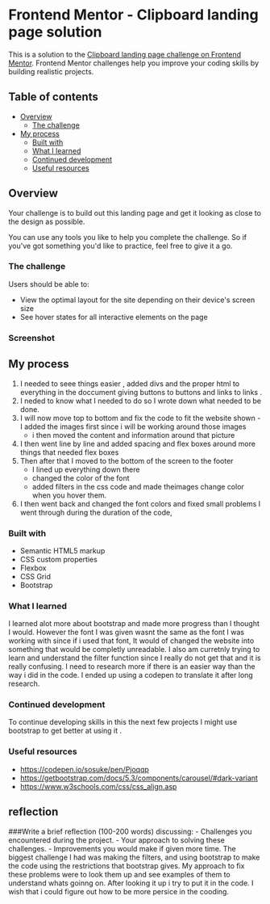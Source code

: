 # Frontend Mentor - Clipboard landing page solution

This is a solution to the [Clipboard landing page challenge on Frontend Mentor](https://www.frontendmentor.io/challenges/clipboard-landing-page-5cc9bccd6c4c91111378ecb9). Frontend Mentor challenges help you improve your coding skills by building realistic projects. 

## Table of contents

- [Overview](#overview)
  - [The challenge](#the-challenge)
- [My process](#my-process)
  - [Built with](#built-with)
  - [What I learned](#what-i-learned)
  - [Continued development](#continued-development)
  - [Useful resources](#useful-resources)

## Overview
Your challenge is to build out this landing page and get it looking as close to the design as possible.

You can use any tools you like to help you complete the challenge. So if you've got something you'd like to practice, feel free to give it a go.

### The challenge

Users should be able to:

- View the optimal layout for the site depending on their device's screen size
- See hover states for all interactive elements on the page

### Screenshot
## My process
1. I needed to seee things easier , added divs and the proper html to everything in the doccument giving buttons to buttons and links to links .
2. I neded to know what I needed to do so I wrote down what needed to be done. 
3. I will now move top to bottom and fix the code to fit the website shown
    -I added the images first since i will be working around those images 
    - i then moved the content and information around that  picture 
4. I then went line by line and added spacing and flex boxes around more things that needed flex boxes
5. Then after that I moved to the bottom of the screen to the footer 
    - I lined up everything down there 
    -  changed the color of the font 
    - added filters in the css code and made theimages change color when you hover them. 
6. I then went back and changed the font colors and fixed small problems I went through during the duration of the code, 
### Built with

- Semantic HTML5 markup
- CSS custom properties
- Flexbox
- CSS Grid
- Bootstrap


### What I learned

I learned alot more about bootstrap and made more progress than I thought I would. However the font I was given wasnt the same as the font I was working with since if i used that font, It would of changed the website into something that would be completly unreadable. I also am curretnly trying to learn and understand the filter function since I really do not get that and it is really confusing. I need to research more if there is an easier way than the way i did in the  code.  I ended up using a codepen to translate it after long research. 



### Continued development

To continue developing skills in this the next few projects I might use bootstrap to get better at using it . 


### Useful resources

- https://codepen.io/sosuke/pen/Pjoqqp
- https://getbootstrap.com/docs/5.3/components/carousel/#dark-variant
- https://www.w3schools.com/css/css_align.asp


## reflection 

###Write a brief reflection (100-200 words) discussing:
    - Challenges you encountered during the project.
    - Your approach to solving these challenges.
    - Improvements you would make if given more time.
The biggest challenge I had was making the filters, and using bootstrap to make the code using the restrictions that bootstrap gives. My approach to fix these problems were to look them up and see examples of them to understand whats goinng on. After looking it up i try to put it in the code. I wish that i could figure out how to be more persice in the cooding. 



